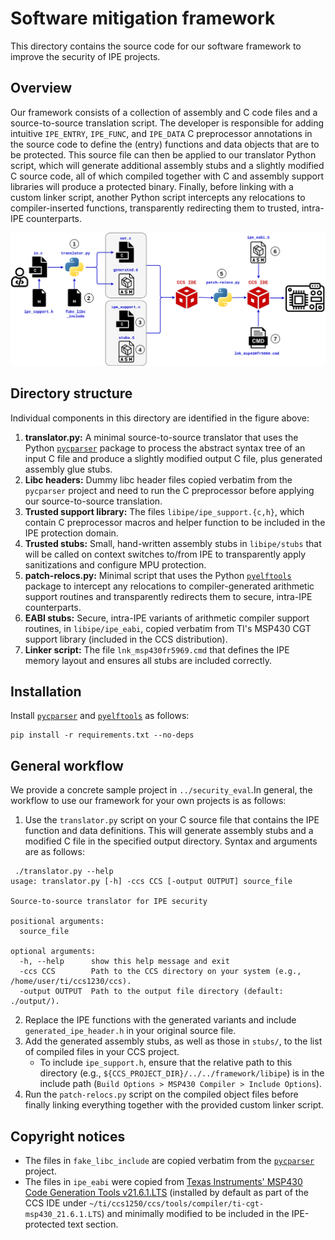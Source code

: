 # Software mitigation framework

This directory contains the source code for our software framework to improve the security of IPE projects.

## Overview

Our framework consists of a collection of assembly and C code files and a source-to-source translation script.
The developer is responsible for adding intuitive `IPE_ENTRY`, `IPE_FUNC`, and `IPE_DATA` C preprocessor annotations in the source code to define the (entry) functions and data objects that are to be protected.
This source file can then be applied to our translator Python script, which will generate additional assembly stubs and a slightly modified C source code, all of which compiled together with C and assembly support libraries will produce a protected binary. Finally, before linking with a custom linker script, another Python script intercepts any relocations to compiler-inserted functions, transparently redirecting them to trusted, intra-IPE counterparts.

![overview-framework](overview-framework.png)

## Directory structure

Individual components in this directory are identified in the figure above:

1. **translator.py:** A minimal source-to-source translator that uses the Python [`pycparser`](https://github.com/eliben/pycparser) package to process the abstract syntax tree of an input C file and produce a slightly modified output C file, plus generated assembly glue stubs.
2. **Libc headers:** Dummy libc header files copied verbatim from the `pycparser` project and need to run the C preprocessor before applying our source-to-source translation.
3. **Trusted support library:** The files `libipe/ipe_support.{c,h}`, which contain C preprocessor macros and helper function to be included in the IPE protection domain.
4. **Trusted stubs:** Small, hand-written assembly stubs in `libipe/stubs` that will be called on context switches to/from IPE to transparently apply sanitizations and configure MPU protection.
5. **patch-relocs.py:** Minimal script that uses the Python [`pyelftools`](https://github.com/eliben/pyelftools) package to intercept any relocations to compiler-generated arithmetic support routines and transparently redirects them to secure, intra-IPE counterparts.
6. **EABI stubs:** Secure, intra-IPE variants of arithmetic compiler support routines, in `libipe/ipe_eabi`, copied verbatim from TI's MSP430 CGT support library (included in the CCS distribution).
7. **Linker script:** The file `lnk_msp430fr5969.cmd` that defines the IPE memory layout and ensures all stubs are included correctly.

## Installation

Install [`pycparser`](https://github.com/eliben/pycparser) and [`pyelftools`](https://github.com/eliben/pyelftools) as follows:

```shell
pip install -r requirements.txt --no-deps
```

## General workflow

We provide a concrete sample project in `../security_eval`.In general, the workflow to use our framework for your own projects is as follows:

1. Use the `translator.py` script on your C source file that contains the IPE function and data definitions. This will generate assembly stubs and a modified C file in the specified output directory. Syntax and arguments are as follows:

```
 ./translator.py --help
usage: translator.py [-h] -ccs CCS [-output OUTPUT] source_file

Source-to-source translator for IPE security

positional arguments:
  source_file

optional arguments:
  -h, --help      show this help message and exit
  -ccs CCS        Path to the CCS directory on your system (e.g., /home/user/ti/ccs1230/ccs).
  -output OUTPUT  Path to the output file directory (default: ./output/).
```

2. Replace the IPE functions with the generated variants and include `generated_ipe_header.h` in your original source file.
3. Add the generated assembly stubs, as well as those in `stubs/`, to the list of compiled files in your CCS project.
    * To include `ipe_support.h`, ensure that the relative path to this directory (e.g., `${CCS_PROJECT_DIR}/../../framework/libipe`) is in the include path (`Build Options > MSP430 Compiler > Include Options`).
4. Run the `patch-relocs.py` script on the compiled object files before finally linking everything together with the provided custom linker script.

## Copyright notices

* The files in `fake_libc_include` are copied verbatim from the [`pycparser`](https://github.com/eliben/pycparser) project.
* The files in `ipe_eabi` were copied from [Texas Instruments' MSP430 Code Generation Tools v21.6.1.LTS](https://www.ti.com/tool/MSP-CGT) (installed by default as part of the CCS IDE under `~/ti/ccs1250/ccs/tools/compiler/ti-cgt-msp430_21.6.1.LTS`) and minimally modified to be included in the IPE-protected text section.
